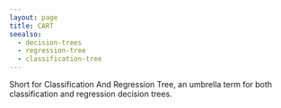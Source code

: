 ```yaml
---
layout: page
title: CART
seealso:
  - decision-trees
  - regression-tree
  - classification-tree
---
```

Short for Classification And Regression Tree, an umbrella term for both
classification and regression decision trees.
